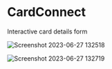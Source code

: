 # CardConnect
Interactive card details form


![Screenshot 2023-06-27 132518](https://github.com/thatkhay/CardConnect/assets/117424081/cf4faca3-3258-4f2a-99d3-bcec7d310227)

![Screenshot 2023-06-27 132719](https://github.com/thatkhay/CardConnect/assets/117424081/50cd2cdb-5233-4886-a747-75081859e227)

